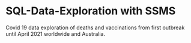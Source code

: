 # SQL-Data-Exploration with SSMS
Covid 19 data exploration of deaths and vaccinations from first outbreak until April 2021 worldwide and Australia.
